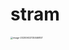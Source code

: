 # stram

<img src="/Users/cty/Library/Application Support/typora-user-images/image-20200602135046857.png" alt="image-20200602135046857" style="zoom:25%;" />


